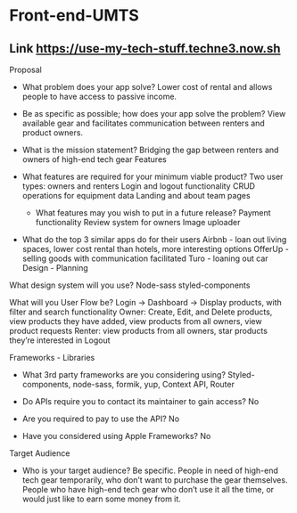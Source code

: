 # Front-end-UMTS

## Link https://use-my-tech-stuff.techne3.now.sh
   Proposal

- What problem does your app solve? 
Lower cost of rental and allows people to have access to passive income.
- Be as specific as possible; how does your app solve the problem? 
View available gear and facilitates communication between renters and product owners.
- What is the mission statement? 
Bridging the gap between renters and owners of high-end tech gear
Features

- What features are required for your minimum viable product?
	Two user types: owners and renters
	Login and logout functionality
	CRUD operations for equipment data
	Landing and about team pages
	
     - What features may you wish to put in a future release?
	Payment functionality
	Review system for owners
	Image uploader

- What do the top 3 similar apps do for their users
	Airbnb - loan out living spaces, lower cost rental than hotels, more interesting options
	OfferUp - selling goods with communication facilitated
	Turo - loaning out car
Design - Planning


What design system will you use?
Node-sass
styled-components

What will you User Flow be?
Login -> Dashboard -> Display products, with filter and search functionality
Owner: Create, Edit, and Delete products, view products they have added, view products from all owners, view product requests
Renter: view products from all owners, star products they’re interested in
Logout

Frameworks - Libraries

- What 3rd party frameworks are you considering using? 
	Styled-components, node-sass, formik, yup, Context API, Router

- Do APIs require you to contact its maintainer to gain access?
No 

- Are you required to pay to use the API? 
	No

- Have you considered using Apple Frameworks?
No



Target Audience

- Who is your target audience? Be specific. 
	People in need of high-end tech gear temporarily, who don’t want to purchase the gear themselves. People who have high-end tech gear who don’t use it all the time, or would just like to earn some money from it.

